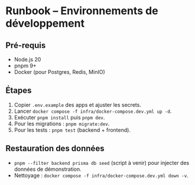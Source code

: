 # Runbook – Environnements de développement

## Pré-requis
- Node.js 20
- pnpm 9+
- Docker (pour Postgres, Redis, MinIO)

## Étapes
1. Copier `.env.example` des apps et ajuster les secrets.
2. Lancer `docker compose -f infra/docker-compose.dev.yml up -d`.
3. Exécuter `pnpm install` puis `pnpm dev`.
4. Pour les migrations : `pnpm migrate:dev`.
5. Pour les tests : `pnpm test` (backend + frontend).

## Restauration des données
- `pnpm --filter backend prisma db seed` (script à venir) pour injecter des données de démonstration.
- Nettoyage : `docker compose -f infra/docker-compose.dev.yml down -v`.
